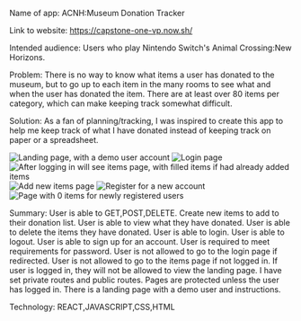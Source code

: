 Name of app:
ACNH:Museum Donation Tracker

Link to website:
https://capstone-one-vp.now.sh/

Intended audience:
Users who play Nintendo Switch's Animal Crossing:New Horizons.

Problem:
There is no way to know what items a user has donated to the museum, but to go up to each item in the many rooms to see what and when the user has donated the item. There are at least over 80 items per category, which can make keeping track somewhat difficult.

Solution:
As a fan of planning/tracking, I was inspired to create this app to help me keep track of what I have donated instead of keeping track on paper or a spreadsheet. 

![Landing page, with a demo user account](https://github.com/thinkful-ei-macaw/acnh-museum-donation-client-vendyp/blob/master/public/images/img1.png?raw=true)
![Login page](https://github.com/thinkful-ei-macaw/acnh-museum-donation-client-vendyp/blob/master/public/images/img2.png?raw=true)
![After logging in will see items page, with filled items if had already added items](https://github.com/thinkful-ei-macaw/acnh-museum-donation-client-vendyp/blob/master/public/images/img3.png?raw=true)
![Add new items page](https://github.com/thinkful-ei-macaw/acnh-museum-donation-client-vendyp/blob/master/public/images/img4.png?raw=true)
![Register for a new account](https://github.com/thinkful-ei-macaw/acnh-museum-donation-client-vendyp/blob/master/public/images/img5.png?raw=true)
![Page with 0 items for newly registered users](https://github.com/thinkful-ei-macaw/acnh-museum-donation-client-vendyp/blob/master/public/images/img6.png?raw=true)

Summary:
User is able to GET,POST,DELETE.
Create new items to add to their donation list.
User is able to view what they have donated.
User is able to delete the items they have donated.
User is able to login.
User is able to logout.
User is able to sign up for an account.
User is required to meet requirements for password.
User is not allowed to go to the login page if redirected.
User is not allowed to go to the items page if not logged in.
If user is logged in, they will not be allowed to view the landing page.
I have set private routes and public routes.
Pages are protected unless the user has logged in.
There is a landing page with a demo user and instructions.

Technology:
REACT,JAVASCRIPT,CSS,HTML
